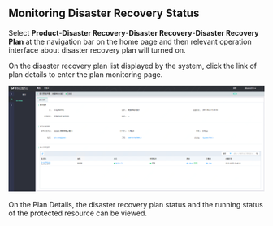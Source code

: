  ## Monitoring Disaster Recovery Status
 
 Select **Product**-**Disaster Recovery**-**Disaster Recovery**-**Disaster Recovery Plan** at the navigation bar on the home page and then relevant operation interface about disaster recovery plan will turned on.
 
 On the disaster recovery plan list displayed by the system, click the link of plan details to enter the plan monitoring page.
 
![创建实例](../../../../image/JD-Cloud-DRS/monitor-plan.png)

On the Plan Details, the disaster recovery plan status and the running status of the protected resource can be viewed.
